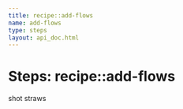 ```yaml
---
title: recipe::add-flows
name: add-flows
type: steps
layout: api_doc.html
---
```

# Steps: recipe::add-flows


shot straws



